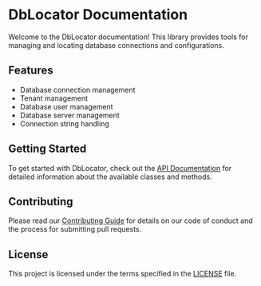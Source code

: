 # DbLocator Documentation

Welcome to the DbLocator documentation! This library provides tools for managing and locating database connections and configurations.

## Features

- Database connection management
- Tenant management
- Database user management
- Database server management
- Connection string handling

## Getting Started

To get started with DbLocator, check out the [API Documentation](api/index.md) for detailed information about the available classes and methods.

## Contributing

Please read our [Contributing Guide](CONTRIBUTING.md) for details on our code of conduct and the process for submitting pull requests.

## License

This project is licensed under the terms specified in the [LICENSE](LICENSE) file. 